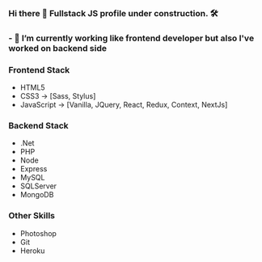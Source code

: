 ### Hi there 👋  Fullstack JS profile under construction. 🛠

### - 🔭 I’m currently working like frontend developer but also I've worked on backend side

### Frontend Stack

  * HTML5
  * CSS3 -> [Sass, Stylus]
  * JavaScript -> [Vanilla, JQuery, React, Redux, Context, NextJs]
  
### Backend Stack

  * .Net 
  * PHP
  * Node
  * Express
  * MySQL
  * SQLServer
  * MongoDB
  
### Other Skills

  * Photoshop
  * Git
  * Heroku
  
<!--
**IsmaelJDz/IsmaelJDz** is a ✨ _special_ ✨ repository because its `README.md` (this file) appears on your GitHub profile.

Here are some ideas to get you started:

- 🔭 I’m currently working on ...
- 🌱 I’m currently learning ...
- 👯 I’m looking to collaborate on ...
- 🤔 I’m looking for help with ...
- 💬 Ask me about ...
- 📫 How to reach me: ...
- 😄 Pronouns: ...
- ⚡ Fun fact: ...
-->
